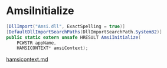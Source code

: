 # AmsiInitialize

```csharp
[DllImport("Amsi.dll", ExactSpelling = true)]
[DefaultDllImportSearchPaths(DllImportSearchPath.System32)]
public static extern unsafe HRESULT AmsiInitialize(
    PCWSTR appName,
    HAMSICONTEXT* amsiContext);
```

[hamsicontext.md](../antimalware/hamsicontext.md "mention")
